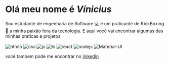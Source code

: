 <div>
    <h1><strong>Olá meu nome é <i>Vínicius</i></strong></h1>
      <p>Sou estudante de engenharia de Software 💻 e um praticante de KickBoxing 🥋 a minha paixão fora da tecnologia. E aqui você vai encontrar algumas das minhas praticas e projetos </p>
      
   
    
    
   <div style="display: column ">
      <img align="center" alt="html5" src="https://img.shields.io/badge/HTML5-E34F26?style=for-the-badge&logo=html5&logoColor=white" />
      <img align="center" alt="css" src="https://img.shields.io/badge/CSS3-1572B6?style=for-the-badge&logo=css3&logoColor=white" />
      <img align="center" alt="js" src="https://img.shields.io/badge/JavaScript-F7DF1E?style=for-the-badge&logo=javascript&logoColor=black" />
      <img align="center" alt="ts" src="https://img.shields.io/badge/TypeScript-007ACC?style=for-the-badge&logo=typescript&logoColor=white" />
      <img align="center" alt="react" src="https://img.shields.io/badge/React-20232A?style=for-the-badge&logo=react&logoColor=61DAFB" />
      <img align="center" alt="nodejs" src="https://img.shields.io/badge/Node.js-43853D?style=for-the-badge&logo=node.js&logoColor=white"/>
      <img align="center" alt="Material-UI" src="https://img.shields.io/badge/Material--UI-0081CB?style=for-the-badge&logo=material-ui&logoColor=white"/>
      
      
 
    
    
<p>você tambem pode me encontrar no <a href="https://www.linkedin.com/in/vinicius-tsx-dev/">linkedin</a>
